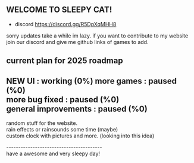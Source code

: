  ## WELCOME TO SLEEPY CAT!<br>

- discord https://discord.gg/R5DpXqMHH8<br>

sorry updates take a while im lazy. if you want to contribute to my website join our discord and give me github links of games to add.<br>


## current plan for 2025 roadmap<br>

NEW UI : working (0%)
more games : paused (%0)<br>
more bug fixed : paused (%0) <br>
general improvements :  paused (%0)<br>
-----------------------------------------------
random stuff for the website. <br>
rain effects or rainsounds some time (maybe) <br>
custom clock with pictures and more. (looking into this idea) <br>

----------------------------------------<br>
 have a awesome and very sleepy day!<br>
